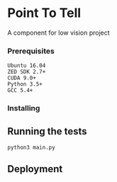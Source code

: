 # Point To Tell

A component for <a>low vision project</a>



### Prerequisites



```
Ubuntu 16.04
ZED SDK 2.7+
CUDA 9.0+
Python 3.5+
GCC 5.4+
```

### Installing


## Running the tests

```
python3 main.py
```


## Deployment





